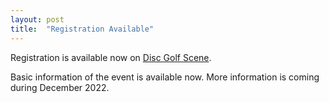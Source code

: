```yaml
---
layout: post
title:  "Registration Available"
---
```


Registration is available now on <a href="https://www.discgolfscene.com/tournaments/III_Open_Xacobeo_2023/register">Disc Golf Scene</a>.

<!-- more -->

Basic information of the event is available now. More information is coming during December 2022.

